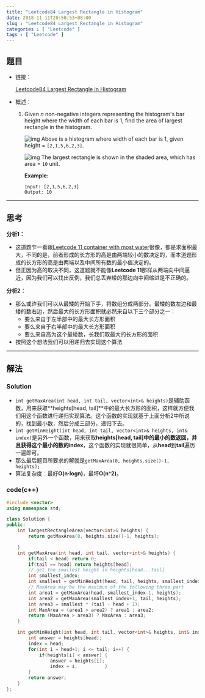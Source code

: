 ```yaml
---
title: "Leetcode84 Largest Rectangle in Histogram"
date: 2018-11-11T20:50:53+08:00
slug : "Leetcode84 Largest Rectangle in Histogram"
categories : [ "Leetcode" ]
tags : [ "Leetcode" ]
---
```


## 题目

- 链接：

  [Leetcode84 Largest Rectangle in Histogram](https://leetcode.com/problems/largest-rectangle-in-histogram/description/)

- 概述：

  1. Given *n* non-negative integers representing the histogram's bar height where the width of each bar is 1, find the area of largest rectangle in the histogram.

      

     ![img](https://assets.leetcode.com/uploads/2018/10/12/histogram.png)
     Above is a histogram where width of each bar is 1, given height = `[2,1,5,6,2,3]`.

      

     ![img](https://assets.leetcode.com/uploads/2018/10/12/histogram_area.png)
     The largest rectangle is shown in the shaded area, which has area = `10` unit.

      

     **Example:**

     ```
     Input: [2,1,5,6,2,3]
     Output: 10
     ```

***

## 思考

**分析1：**

- 这道题乍一看跟[Leetcode 11 container with most water](https://leetcode.com/problems/container-with-most-water/description/)很像，都是求面积最大，不同的是，前者形成的长方形的高是由两端较小的数决定的，而本道题形成的长方形的高是由两端以及中间所有数的最小值决定的。
- 但正因为高的取决不同，这道题就不能像**Leetcode 11**那样从两端向中间逼近，因为我们可以找出反例，我们总丢弃矮的那边向中间缩进是不正确的。

**分析2：**

- 那么或许我们可以从最矮的开始下手，将数组分成两部分。最矮的数左边和最矮的数右边，然后最大的长方形面积就必然来自以下三个部分之一：
  - 要么来自于左半部中的最大长方形面积
  - 要么来自于右半部中的最大长方形面积
  - 要么来自高为这个最矮数，长我们取最大的长方形的面积
- 按照这个想法我们可以用递归去实现这个算法

***

## 解法

### **Solution**

- `int getMaxArea(int head, int tail, vector<int>& heights)`是辅助函数，用来获取**heights[head, tail]**中的最大长方形的面积，这样就方便我们用这个函数进行递归实现算法。这个函数的实现就基于上面分析2中所说的，找到最小数，然后分成三部分，递归下去。
- `int getMinHeight(int head, int tail, vector<int>& heights, int& index)`是另外一个函数，用来获取**heights[head, tail]**中的最小的数返回，并且获得这个最小的数的**index**，这个函数的实现就很简单，从**head**到**tail**遍历一遍即可。
- 那么最后题目所要求的解就是`getMaxArea(0, heights.size()-1,  heights);`
- 算法复杂度：最好**O(n·logn)**，最坏**O(n^2)**。

### **code(c++)**

```c++
#include <vector>
using namespace std;

class Solution {
public:
    int largestRectangleArea(vector<int>& heights) {
    	return getMaxArea(0, heights.size()-1, heights);

    }
    int getMaxArea(int head, int tail, vector<int>& heights) {
    	if(tail < head) return 0;
    	if(tail == head) return heights[head];
    	// get the smallest height in heights[head...tail]
    	int smallest_index;
    	int smallest = getMinHeight(head, tail, heights, smallest_index);
    	// MaxArea may be the maximun of the following three part
    	int area1 = getMaxArea(head, smallest_index-1, heights);
    	int area2 = getMaxArea(smallest_index+1, tail, heights);
    	int area3 = smallest * (tail - head + 1);
    	int MaxArea = (area1 > area2) ? area1 : area2;
    	return (MaxArea > area3) ? MaxArea : area3;
    }

    int getMinHeight(int head, int tail, vector<int>& heights, int& index) {
    	int answer = heights[head];
    	index = head;
    	for(int i = head+1; i <= tail; i++) {
    		if(heights[i] < answer) {
    			answer = heights[i];
    			index = i;    		}
    	}
    	return answer;
    }
};
```






